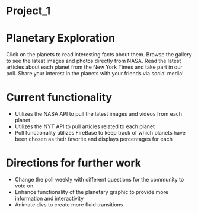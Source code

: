 # Project_1
Planetary Exploration
========================
Click on the planets to read interesting facts about them. Browse the gallery to see the latest images and photos directly from NASA. Read the latest articles about each planet from the New York Times and take part in our poll. Share your interest in the planets with your friends via social media!

Current functionality
===============================
- Utilizes the NASA API to pull the latest images and videos from each planet
- Utilizes the NYT API to pull articles related to each planet
- Poll functionality utilizes FireBase to keep track of which planets have been chosen as their favorite and displays percentages for each

Directions for further work
===============================
- Change the poll weekly with different questions for the community to vote on
- Enhance functionality of the planetary graphic to provide more information and interactivity
- Animate divs to create more fluid transitions